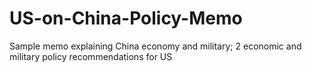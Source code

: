 # US-on-China-Policy-Memo
Sample memo explaining China economy and military; 2 economic and military policy recommendations for US
